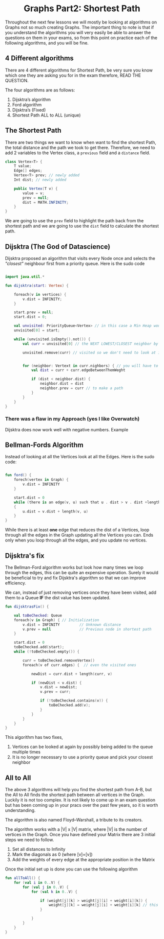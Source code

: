 <div align="center"><h1> Graphs Part2: Shortest Path </h1></div>

Throughout the next few lessons we will mostly be looking at algorithms on Graphs not so much creating Graphs. The
important thing to note is that if you understand the algorithms you will very easily be able to answer the questions on
them in your exams, so from this point on practice each of the following algorithms, and you will be fine.

## 4 Different algorithms

There are 4 different algorithms for Shortest Path, be very sure you know which one they are asking you for in the exam
therefore, READ THE QUESTION.

The four algorithms are as follows:

1. Dijsktra’s algorithm
2. Ford algorithm
3. Dijsktra’s (Fixed)
4. Shortest Path ALL to ALL (unique)

## The Shortest Path

There are two things we want to know when want to find the shortest Path, the total distance and the path we took to get
there. Therefore, we need to add 2 variables to the Vertex class, a `previous` field and a `distance` field.

```java
class Vertex<T> {
    T value;
    Edge[] edges;
    Vertex<T> prev; // newly added
    Int dist; // newly added

    public Vertex(T v) {
        value = v;
        prev = null;
        dist = MATH.INFINITY;
    }
}
```

We are going to use the `prev` field to highlight the path back from the shortest path and we are going to use
the `dist` field to calculate the shortest path.

## Dijsktra (The God of Datascience)

Dijsktra proposed an algorithm that visits every Node once and selects the *"closest"* neighbour first from a priority
queue. Here is the sudo code

````kotlin

import java.util.*

fun dijsktra(start: Vertex) {

    foreach(v in vertices) {
        v.dist = INFINITY;
    }

    start.prev = null;
    start.dist = 0;

    val unvisited: PriorityQueue<Vertex> // in this case a Min Heap would work very well
    unvisited[0] = start;

    while (unvisited.isEmpty().not()) {
        val curr = unvisited[0] // the NEXT LOWEST/CLOSEST neighbor by dist

        unvisited.remove(curr) // visited so we don't need to look at it again right??


        for (neighbor: Vertext in curr.nighbors) { // you will have to traverse the edges to get the neighbors here
            val dist = curr + curr.edgeBetweenThemWeght

            if (dist < neighbor.dist) {
                neighbor.dist = dist
                neighbor.prev = curr // to make a path
            }
        }
    }
}
````

### There was a flaw in my Approach (yes I like Overwatch)

Dijsktra does now work well with negative numbers. Example

## Bellman-Fords Algorithm

Instead of looking at all the Vertices look at all the Edges. Here is the sudo code:

```kotlin

fun ford() {
    forech(vertex in Graph) {
        v.dist = INFINITY
    }

    start.dist = 0
    while (there is an edge(v, u) such that u . dist > v . dist +length(v, u))
    {
        u.dist = v.dist + length(v, u)
    }
}
```

While there is at least **one** edge that reduces the dist of a Vertices, loop through all the edges in the Graph
updating all the Vertices you can. Ends only when you loop through all the edges, and you update no vertices.

## Dijsktra's fix

The Bellman-Ford algorithm works but look how many times we loop through the edges, this can be quite an expensive
operation. Surely it would be beneficial to try and fix Dijsktra's algorithm so that we can improve efficiency.

We can, instead of just removing vertices once they have been visited, add them to a Queue **IF** the dist value has
been updated.

```kotlin
fun dijsktrasFix() {

    val toBeChecked: Queue
    foreach(v in Graph) { // Initialization
        v.dist = INFINITY         // Unknown distance
        v.prev = null             // Previous node in shortest path
    }

    start.dist = 0
    toBeChecked.add(start);
    while (!toBeChecked.empty()) {

        curr = toBeChecked.removeVertex()
        foreach(v of curr.edges) {  // even the visited ones 

            newDist = curr.dist + length(curr, v)

            if (newDist < v.dist) {
                v.dist = newDist;
                v.prev = curr;

                if (!toBeChecked.contains(v)) {
                    toBeChecked.add(v);
                }
            }
        }
    }
}
```

This algorithm has two fixes,

1. Vertices can be looked at again by possibly being added to the queue multiple times
2. It is no longer necessary to use a priority queue and pick your closest neighbor

## All to All

The above 3 algorithms will help you find the shortest path from A-B, but the All to All finds the shortest path between
all vertices in the Graph. Luckily it is not too complex. It is not likely to come up in an exam question but has been
coming up in your pracs over the past few years, so it is worth understanding.

The algorithm is also named Floyd–Warshall, a tribute to its creators.

The algorithm works with a |V| x |V| matrix, where |V| is the number of vertices in the Graph. Once you have defined
your Matrix there are 3 initial steps we need to follow.

1. Set all distances to Infinity
2. Mark the diagonals as 0 (where [v]=[v])
3. Add the weights of every edge at the appropriate position in the Matrix

Once the initial set up is done you can use the following algorithm

```kotlin
fun allToAll() {
    for (val i in 0..V) {
        for (val j in 0..V) {
            for (val k in 0..V) {

                if (weight[j][k] > weight[j][i] + weight[i][k]) {
                    weight[j][k] = weight[j][i] + weight[i][k] // this is on your matrix
                }

            }
        }
    }
}
```
